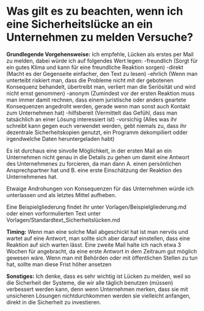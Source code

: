 # Was gilt es zu beachten, wenn ich eine Sicherheitslücke an ein Unternehmen zu melden Versuche?
**Grundlegende Vorgehensweise:**
Ich empfehle, Lücken als erstes per Mail zu melden, dabei würde ich auf folgendes Wert legen:
-freundlich (Sorgt für ein gutes Klima und kann für eine freundliche Reaktion sorgen)
-direkt (Macht es der Gegenseite einfacher, den Text zu lesen)
-ehrlich (Wenn man unterteibt riskiert man, dass die Probleme nicht mit der gebotenen Konsequenz behandelt, übertreibt man, verliert man die Seriösität und wird nicht ernst genommen)
-anonym (Zumindest vor der ersten Reaktion muss man immer damit rechnen, dass einem juristische oder anders geartete Konsequenzen angedroht werden, gerade wenn man sonst auch Kontakt zum Unternehmen hat)
-hilfsbereit (Vermittelt das Gefühl, dass man tatsächlich an einer Lösung interessiert ist)
-vorsichig (Alles was ihr schreibt kann gegen euch verwendet werden, gebt niemals zu, dass ihr dezentrale Sicherheitskopien genutzt, ein Programm dekompiliert odder irgendwelche Daten heruntergeladen habt)
        
Es ist durchaus eine sinvolle Möglichkeit, in der ersten Mail an ein Unternehmen nicht genau in die Details zu gehen um damit eine Antwort des Unternehmenes zu forcieren, da man dann A. einen persönlichen Ansprechpartner hat und B. eine erste Einschätzung der Reaktion des Unternehmenes hat.
    
Etwaige Androhungen von Konsequenzen für das Unternehmen würde ich unterlassen und als letztes Mittel aufheben.
    
Eine Beispielgliederung findet ihr unter Vorlagen/Beispielgliederung.md oder einen vorformulierten Text unter Vorlagen/Standardtext_Sicherheitslücken.md
    
**Timing:**
    Wenn man eine solche Mail abgeschickt hat ist man nervös und wartet auf eine Antwort, man sollte sich aber darauf einstellen, dass eine Reaktion auf sich warten lässt.
    Eine zweite Mail halte ich nach etwa 3 Wochen für angebracht, da eine erste Antwort in dem Zeitraum gut möglich gewesen wäre.
    Wenn man mit Behörden oder mit öffentlichen Stellen zu tun hat, sollte man diese Frist höher ansetzen
    
**Sonstiges:**
    Ich denke, dass es sehr wichtig ist Lücken zu melden, weil so die Sicherheit der Systeme, die wir alle täglich benutzen (müssen) verbessert werden kann, denn wenn Unternehmen merken, dass sie mit unsicheren Lösungen nichtdurchkommen werden sie vielleicht anfangen, direkt in die Sicherheit zu investieren.
